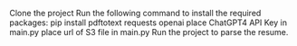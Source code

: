 Clone the project
Run the following command to install the required packages:
pip install pdftotext requests openai
place ChatGPT4 API Key in main.py
place url of S3 file in main.py
Run the project to parse the resume.

